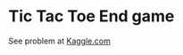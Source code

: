 # Tic Tac Toe End game
See problem at [Kaggle.com](https://www.kaggle.com/aungpyaeap/tictactoe-endgame-dataset-uci)